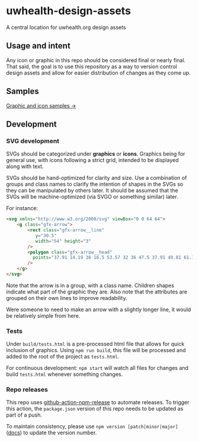 # uwhealth-design-assets
A central location for uwhealth.org design assets

## Usage and intent
Any icon or graphic in this repo should be considered final or nearly final. That said, the goal is to use this repository as a way to version control design assets and allow for easier distribution of changes as they come up.

## Samples
[Graphic and icon samples →](https://uwhealth.github.io/uwhealth-design-assets/tests.html)

## Development

### SVG development
SVGs should be categorized under **graphics** or **icons**. Graphics being for general use, with icons following a strict grid, intended to be displayed along with text.

SVGs should be hand-optimized for clarity and size. Use a combination of groups and class names to clarify the intention of shapes in the SVGs so they can be manipulated by others later. It should be assumed that the SVGs will be machine-optimized (via SVGO or something similar) later.

For instance:
```html
<svg xmlns="http://www.w3.org/2000/svg" viewBox="0 0 64 64">
    <g class="gfx-arrow">
        <rect class="gfx-arrow__line"
           y="30.5"
           width="54" height="3" 
        />
        <polygon class="gfx-arrow__head" 
          points="37.91 14.19 36 16.5 53.57 32 36 47.5 37.91 49.81 61.13 32 37.91 14.19"
        />
    </g>
</svg>
```
Note that the arrow is in a group, with a class name. Children shapes indicate what part of the graphic they are. Also note that the attributes are grouped on their own lines to improve readability.

Were someone to need to make an arrow with a slightly longer line, it would be relatively simple from here.

### Tests

Under `build/tests.html` is a pre-processed html file that allows for quick inclusion of graphics. Using `npm run build`, this file will be processed and added to the root of the project as `tests.html`.

For continuous development: `npm start` will watch all files for changes and build `tests.html` whenever something changes.

### Repo releases
This repo uses [github-action-npm-release](https://github.com/justincy/github-action-npm-release) to automate releases. To trigger this action, the `package.json` version of this repo needs to be updated as part of a push.

To maintain consistency, please use `npm version [patch|minor|major]`([docs](https://docs.npmjs.com/cli/version)) to update the version number.
